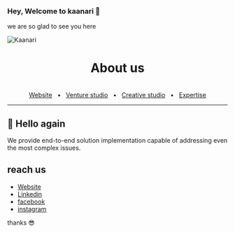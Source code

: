 ### Hey, Welcome to kaanari 👋

we are so glad to see you here

![Kaanari](https://pbs.twimg.com/profile_banners/1483003278623453185/1643124849/1500x500)

<div align="center">
  <h1>About us</h1>
  <br />
  <a href="https://kaanari.com/">Website</a>
  <span>&nbsp;&nbsp;•&nbsp;&nbsp;</span>
   <a href="https://kaanari.com/ventures/">Venture studio</a>
  <span>&nbsp;&nbsp;•&nbsp;&nbsp;</span>
   <a href="https://kaanari.com/work/">Creative studio</a>
  <span>&nbsp;&nbsp;•&nbsp;&nbsp;</span>
   <a href="https://kaanari.com/expertise/">Expertise</a>
  <br />
  <hr />
</div>

## 👋 Hello again  

We provide end-to-end solution implementation capable of addressing even the most complex issues.

## reach us

-   [Website](https://kaanari.com/)
-   [Linkedin](https://www.linkedin.com/company/kaanari/)
-   [facebook](https://www.facebook.com/kaanarigroup)
-   [instagram](https://www.instagram.com/kaanari.group/)

thanks 😎
